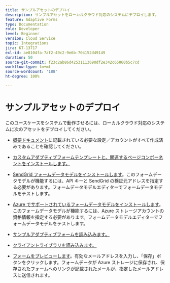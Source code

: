 ```yaml
---
title: サンプルアセットのデプロイ
description: サンプルアセットをローカルクラウド対応のシステムにデプロイします。
feature: Adaptive Forms
type: Documentation
role: Developer
level: Beginner
version: Cloud Service
topic: Integrations
jira: KT-13717
exl-id: ae8104fa-7af2-49c2-9e6b-704152d49149
duration: 50
source-git-commit: f23c2ab86d42531113690df2e342c65060b5c7cd
workflow-type: tm+mt
source-wordcount: '188'
ht-degree: 100%

---
```


# サンプルアセットのデプロイ

このユースケースをシステムで動作させるには、ローカルクラウド対応のシステムに次のアセットをデプロイしてください。

* [概要ドキュメント](./introduction.md)に記載されている必要な設定／アカウントがすべて作成済みであることを確認してください。

* [カスタムアダプティブフォームテンプレートと、関連するページコンポーネントをインストールします。](./assets/azure-portal-template-page-component.zip)

* [SendGrid フォームデータモデルをインストールします](./assets/send-grid-form-data-model.zip)。このフォームデータモデルが機能するには、API キーと SendGrid の検証元アドレスを指定する必要があります。フォームデータモデルエディターでフォームデータモデルをテストします。

* [Azure でサポートされているフォームデータモデルをインストールします](./assets/azure-storage-fdm.zip)。このフォームデータモデルが機能するには、Azure ストレージアカウントの資格情報を指定する必要があります。フォームデータモデルエディターでフォームデータモデルをテストします。

* [サンプルアダプティブフォームを読み込みます。](./assets/credit-applications-af.zip)
* [クライアントライブラリを読み込みます。](./assets/client-lib.zip)
* [フォームをプレビューします](http://localhost:4502/content/dam/formsanddocuments/azureportalstorage/creditapplications/jcr:content?wcmmode=disabled)。有効なメールアドレスを入力し、「保存」ボタンをクリックします。フォームデータが Azure ストレージに保存され、保存されたフォームへのリンクが記載されたメールが、指定したメールアドレスに送信されます。
